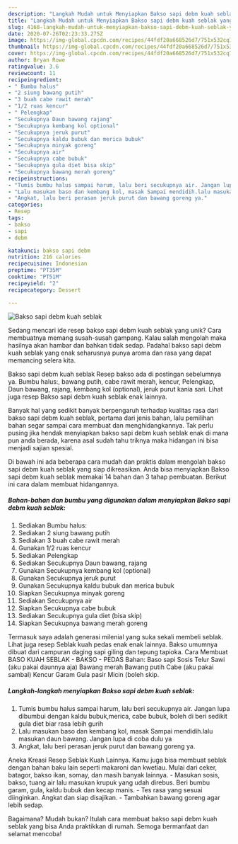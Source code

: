 ```yaml
---
description: "Langkah Mudah untuk Menyiapkan Bakso sapi debm kuah seblak yang Sempurna"
title: "Langkah Mudah untuk Menyiapkan Bakso sapi debm kuah seblak yang Sempurna"
slug: 4168-langkah-mudah-untuk-menyiapkan-bakso-sapi-debm-kuah-seblak-yang-sempurna
date: 2020-07-26T02:23:33.275Z
image: https://img-global.cpcdn.com/recipes/44fdf20a668526d7/751x532cq70/bakso-sapi-debm-kuah-seblak-foto-resep-utama.jpg
thumbnail: https://img-global.cpcdn.com/recipes/44fdf20a668526d7/751x532cq70/bakso-sapi-debm-kuah-seblak-foto-resep-utama.jpg
cover: https://img-global.cpcdn.com/recipes/44fdf20a668526d7/751x532cq70/bakso-sapi-debm-kuah-seblak-foto-resep-utama.jpg
author: Bryan Rowe
ratingvalue: 3.6
reviewcount: 11
recipeingredient:
- " Bumbu halus"
- "2 siung bawang putih"
- "3 buah cabe rawit merah"
- "1/2 ruas kencur"
- " Pelengkap"
- "Secukupnya Daun bawang rajang"
- "Secukupnya kembang kol optional"
- "Secukupnya jeruk purut"
- "Secukupnya kaldu bubuk dan merica bubuk"
- "Secukupnya minyak goreng"
- "Secukupnya air"
- "Secukupnya cabe bubuk"
- "Secukupnya gula diet bisa skip"
- "Secukupnya bawang merah goreng"
recipeinstructions:
- "Tumis bumbu halus sampai harum, lalu beri secukupnya air. Jangan lupa dibumbui dengan kaldu bubuk,merica, cabe bubuk, boleh di beri sedikit gula diet biar rasa lebih gurih"
- "Lalu masukan baso dan kembang kol, masak Sampai mendidih.lalu masukan daun bawang. Jangan lupa di coba dulu ya"
- "Angkat, lalu beri perasan jeruk purut dan bawang goreng ya."
categories:
- Resep
tags:
- bakso
- sapi
- debm

katakunci: bakso sapi debm 
nutrition: 216 calories
recipecuisine: Indonesian
preptime: "PT35M"
cooktime: "PT51M"
recipeyield: "2"
recipecategory: Dessert

---
```



![Bakso sapi debm kuah seblak](https://img-global.cpcdn.com/recipes/44fdf20a668526d7/751x532cq70/bakso-sapi-debm-kuah-seblak-foto-resep-utama.jpg)

Sedang mencari ide resep bakso sapi debm kuah seblak yang unik? Cara membuatnya memang susah-susah gampang. Kalau salah mengolah maka hasilnya akan hambar dan bahkan tidak sedap. Padahal bakso sapi debm kuah seblak yang enak seharusnya punya aroma dan rasa yang dapat memancing selera kita.

Bakso sapi debm kuah seblak Resep bakso ada di postingan sebelumnya ya. Bumbu halus:, bawang putih, cabe rawit merah, kencur, Pelengkap, Daun bawang, rajang, kembang kol (optional), jeruk purut kania sari. Lihat juga resep Bakso sapi debm kuah seblak enak lainnya.

Banyak hal yang sedikit banyak berpengaruh terhadap kualitas rasa dari bakso sapi debm kuah seblak, pertama dari jenis bahan, lalu pemilihan bahan segar sampai cara membuat dan menghidangkannya. Tak perlu pusing jika hendak menyiapkan bakso sapi debm kuah seblak enak di mana pun anda berada, karena asal sudah tahu triknya maka hidangan ini bisa menjadi sajian spesial.


Di bawah ini ada beberapa cara mudah dan praktis dalam mengolah bakso sapi debm kuah seblak yang siap dikreasikan. Anda bisa menyiapkan Bakso sapi debm kuah seblak memakai 14 bahan dan 3 tahap pembuatan. Berikut ini cara dalam membuat hidangannya.

<!--inarticleads1-->

##### Bahan-bahan dan bumbu yang digunakan dalam menyiapkan Bakso sapi debm kuah seblak:

1. Sediakan  Bumbu halus:
1. Sediakan 2 siung bawang putih
1. Sediakan 3 buah cabe rawit merah
1. Gunakan 1/2 ruas kencur
1. Sediakan  Pelengkap
1. Sediakan Secukupnya Daun bawang, rajang
1. Gunakan Secukupnya kembang kol (optional)
1. Gunakan Secukupnya jeruk purut
1. Gunakan Secukupnya kaldu bubuk dan merica bubuk
1. Siapkan Secukupnya minyak goreng
1. Sediakan Secukupnya air
1. Siapkan Secukupnya cabe bubuk
1. Sediakan Secukupnya gula diet (bisa skip)
1. Siapkan Secukupnya bawang merah goreng


Termasuk saya adalah generasi milenial yang suka sekali membeli seblak. Lihat juga resep Seblak kuah pedas enak enak lainnya. Bakso umumnya dibuat dari campuran daging sapi giling dan tepung tapioka. Cara Membuat BASO KUAH SEBLAK - BAKSO - PEDAS Bahan: Baso sapi Sosis Telur Sawi (aku pakai daunnya aja) Bawang merah Bawang putih Cabe (aku pakai sambal) Kencur Garam Gula pasir Micin (boleh skip. 

<!--inarticleads2-->

##### Langkah-langkah menyiapkan Bakso sapi debm kuah seblak:

1. Tumis bumbu halus sampai harum, lalu beri secukupnya air. Jangan lupa dibumbui dengan kaldu bubuk,merica, cabe bubuk, boleh di beri sedikit gula diet biar rasa lebih gurih
1. Lalu masukan baso dan kembang kol, masak Sampai mendidih.lalu masukan daun bawang. Jangan lupa di coba dulu ya
1. Angkat, lalu beri perasan jeruk purut dan bawang goreng ya.


Aneka Kreasi Resep Seblak Kuah Lainnya. Kamu juga bisa membuat seblak dengan bahan baku lain seperti makaroni dan kwetiau. Mulai dari ceker, batagor, bakso ikan, somay, dan masih banyak lainnya. - Masukan sosis, bakso, tuang air lalu masukan krupuk yang udah direbus. Beri bumbu garam, gula, kaldu bubuk dan kecap manis. - Tes rasa yang sesuai diinginkan. Angkat dan siap disajikan. - Tambahkan bawang goreng agar lebih sedap. 

Bagaimana? Mudah bukan? Itulah cara membuat bakso sapi debm kuah seblak yang bisa Anda praktikkan di rumah. Semoga bermanfaat dan selamat mencoba!
